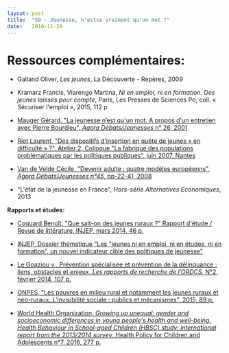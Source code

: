 ```yaml
---
layout: post
title:  "S9 - Jeunesse, n'est­ce vraiment qu'un mot ?"
date:   2016-11-29
---
```

# Ressources complémentaires:

- Galland Oliver, *Les jeunes*, La Découverte - Repères, 2009

- Kramarz Francis, Viarengo Martina, *Ni en emploi, ni en formation. Des jeunes laissés pour compte*, Paris, Les Presses de Sciences Po, coll. « Sécuriser l'emploi », 2015, 112 p

- [Mauger Gérard, "La jeunesse n’est qu'un mot. A propos d'un entretien avec Pierre Bourdieu", *Agora Débats/Jeunesses* n° 26, 2001](http://www.persee.fr/doc/agora_1268-5666_2001_num_26_1_1924)

- [Riot Laurent, "Des dispositifs d’insertion en quête de jeunes « en difficulté » ?", Atelier 2, Colloque "La fabrique des populations problématiques par les politiques publiques", juin 2007, Nantes](http://www.msh.univ-nantes.fr/servlet/com.univ.collaboratif.utils.LectureFichiergw?CODE_FICHIER=1180684993752&ID_FICHE=1327)

- [Van de Velde Cécile, "Devenir adulte : quatre modèles européenns", *Agora Débats/Jeunesses n°45*, pp-22-41, 2008](http://www.ressourcesjeunesse.fr/Devenir-adulte-quatre-modeles.html)

- "L'état de la jeunesse en France", *Hors-série Alternatives Economiques*, 2013


**Rapports et études:**

- [Coquard Benoît, "Que sait-on des jeunes ruraux ?" Rapport d'étude / Revue de littérature, INJEP, mars 2014, 46 p.](http://www.injep.fr/veille/que-sait-des-jeunes-ruraux-8419.html)

- [INJEP, Dossier thématique "Les "jeunes ni en emploi, ni en études, ni en formation", un nouvel indicateur cible des politiques de jeunesse"](http://www.injep.fr/article/les-jeunes-ni-en-emploi-ni-en-etudes-ni-en-formation-un-nouvel-indicateur-cible-des)

- [Le Goaziou v., Prévention spécialisée et prévention de la délinquance : liens, obstacles et enjeux, *Les rapports de recherche de l’ORDCS*, N°2, février 2014, 107 p.](http://ordcs.mmsh.univ-aix.fr/publications/Documents/Rapport_recherche_ORDCS_N2.pdf)

- [ONPES, "Les pauvres en milieu rural et notamment les jeunes ruraux et néo-ruraux. L’invisibilité sociale : publics et mécanismes", 2015, 89 p.](http://www.onpes.gouv.fr/IMG/pdf/Jeunes_ruraux_et_neo-ruraux_Rapport_final.pdf)

- [World Health Organization, *Growing up unequal: gender and socioeconomic differences in young people's health and well-being. Health Behaviour in School-aged Children (HBSC) study: international report from the 2013/2014 survey*, Health Policy for Children and Adolescents n°7, 2016, 277 p.](http://www.euro.who.int/en/health-topics/Life-stages/child-and-adolescent-health/health-behaviour-in-school-aged-children-hbsc/growing-up-unequal-gender-and-socioeconomic-differences-in-young-peoples-health-and-well-being.-health-behaviour-in-school-aged-children-hbsc-study-international-report-from-the-20132014-survey)

